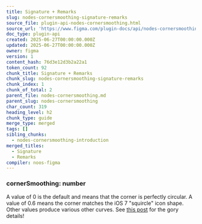 ```yaml
---
title: Signature + Remarks
slug: nodes-cornersmoothing-signature-remarks
source_file: plugin-api-nodes-cornersmoothing.html
source_url: 'https://www.figma.com/plugin-docs/api/nodes-cornersmoothing/'
doc_type: plugin-api
created: 2025-06-27T00:00:00.000Z
updated: 2025-06-27T00:00:00.000Z
owner: figma
version: 1
content_hash: 76d3e12d3b2a22a1
token_count: 92
chunk_title: Signature + Remarks
chunk_slug: nodes-cornersmoothing-signature-remarks
chunk_index: 1
chunk_of_total: 2
parent_file: nodes-cornersmoothing.md
parent_slug: nodes-cornersmoothing
char_count: 319
heading_level: h2
chunk_type: guide
merge_type: merged
tags: []
sibling_chunks:
  - nodes-cornersmoothing-introduction
merged_titles:
  - Signature
  - Remarks
compiler: noos-figma
---
```


### cornerSmoothing: number

A value of 0 is the default and means that the corner is perfectly circular. A value of 0.6 means the corner matches the iOS 7 "squircle" icon shape. Other values produce various other curves. See [this post](https://www.figma.com/blog/desperately-seeking-squircles/)
 for the gory details!
